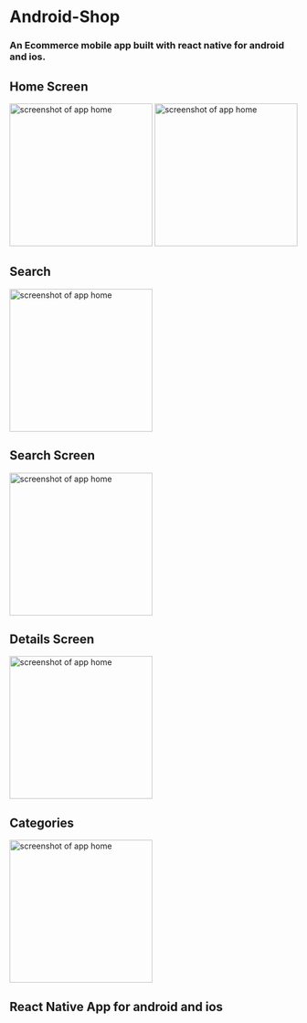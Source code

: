 # Android-Shop

### An Ecommerce mobile app built with react native for android and ios.

## Home Screen
<img src="https://i.ibb.co/vxhzcnR/Whats-App-Image-2021-03-27-at-3-00-56-PM-1.jpg" alt="screenshot of app home" width="250"/>
<img src="https://i.ibb.co/wZt1KM7/Whats-App-Image-2021-03-27-at-3-00-56-PM.jpg" alt="screenshot of app home" width="250"/>

## Search 
<img src="https://i.ibb.co/vzrsd5F/Whats-App-Image-2021-03-27-at-3-00-57-PM-2.jpg" alt="screenshot of app home" width="250"/>

## Search Screen
<img src="https://i.ibb.co/nPFhVnH/Whats-App-Image-2021-03-27-at-3-00-57-PM-3.jpg" alt="screenshot of app home" width="250"/>

## Details Screen
<img src="https://i.ibb.co/BP92nbg/Whats-App-Image-2021-03-27-at-3-00-57-PM.jpg" alt="screenshot of app home" width="250"/>

## Categories
<img src="https://i.ibb.co/VWXpcSw/Whats-App-Image-2021-03-27-at-3-00-57-PM-1.jpg" alt="screenshot of app home" width="250"/>

## React Native App for android and ios 
